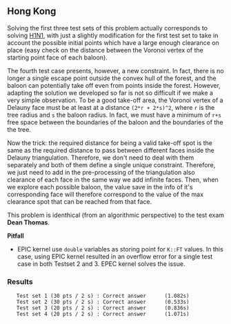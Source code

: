 ## Hong Kong
Solving the first three test sets of this problem actually corresponds to solving [H1N1](../h1n1/), with just a slightly modification for the first test set to take in account the possible initial points which have a large enough clearance on place (easy check on the distance between the Voronoi vertex of the starting point face of each baloon). 

The fourth test case presents, however, a new constraint. In fact, there is no longer a single escape point outside the convex hull of the forest, and the baloon can potentially take off even from points inside the forest. However, adapting the solution we developed so far is not so difficult if we make a very simple observation. To be a good take-off area, the Voronoi vertex of a Delauny face must be at least at a distance `(2*r + 2*s)^2`, where `r` is the tree radius and `s` the baloon
radius. In fact, we must have a minimum of `r+s` free space between the boundaries of the baloon and the boundaries of the the tree.

Now the trick: the required distance for being a valid take-off spot is the same as the required distance to pass between different faces inside the Delauny triangulation. Therefore, we don't need to deal with them separately and both of them define a single unique constraint. Therefore, we just need to add in the pre-processing of the triangulation also clearance of each face in the same way we add infinite faces. Then, when we explore each possible baloon, the value save in the info of
it's corresponding face will therefore correspond to the value of the max clearance spot that can be reached from that face.

This problem is identhical (from an algorithmic perspective) to the test exam **Dean Thomas**.

**Pitfall**
- EPIC kernel use `double` variables as storing point for `K::FT` values. In this case, using EPIC kernel resulted in an overflow error for a single test case in both Testset 2 and 3. EPEC kernel solves the issue.

### Results
```
   Test set 1 (30 pts / 2 s) : Correct answer      (1.082s)
   Test set 2 (30 pts / 2 s) : Correct answer      (0.533s)
   Test set 3 (20 pts / 2 s) : Correct answer      (0.836s)
   Test set 4 (20 pts / 2 s) : Correct answer      (1.071s)
```

